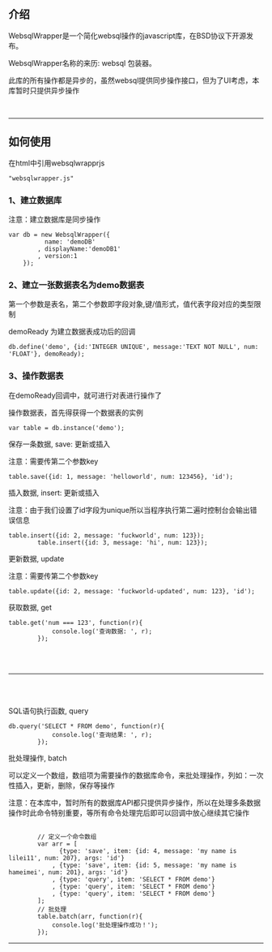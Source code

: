<h2><a name="" class="anchor" href="#"><span class="mini-icon mini-icon-link"></span></a>介绍</h2>
<p>WebsqlWrapper是一个简化websql操作的javascript库，在BSD协议下开源发布。</p>

<p>WebsqlWrapper名称的来历: websql 包装器。</p>
<p>此库的所有操作都是异步的，虽然websql提供同步操作接口，但为了UI考虑，本库暂时只提供异步操作</p>
<br />
<hr />
<h2>
<a name="-1" class="anchor" href="#-1"><span class="mini-icon mini-icon-link"></span></a>如何使用</h2>

<p>在html中引用websqlwrapprjs</p>

<pre><code>"websqlwrapper.js"
</code></pre>

<h3>1、建立数据库</h3>
<p>注意：建立数据库是同步操作</p>
<pre><code>var db = new WebsqlWrapper({
          name: 'demoDB'
        , displayName:'demoDB1'
        , version:1
    });
</code></pre>

<h3>2、建立一张数据表名为demo数据表</h3>
<p>第一个参数是表名，第二个参数即字段对象,键/值形式，值代表字段对应的类型限制</p>
<p>demoReady 为建立数据表成功后的回调</p>
<pre><code>db.define('demo', {id:'INTEGER UNIQUE', message:'TEXT NOT NULL', num: 'FLOAT'}, demoReady);
</code></pre>

<h3>3、操作数据表</h3>
<p>在demoReady回调中，就可进行对表进行操作了</p>
<p>操作数据表，首先得获得一个数据表的实例</p>
<pre><code>var table = db.instance('demo');
</code></pre>

<p>保存一条数据, save: 更新或插入</p>
<p>注意：需要传第二个参数key</p>
<pre><code>table.save({id: 1, message: 'helloworld', num: 123456}, 'id');
</code></pre>

<p>插入数据, insert: 更新或插入</p>
<p>注意：由于我们设置了id字段为unique所以当程序执行第二遍时控制台会输出错误信息</p>
<pre><code>table.insert({id: 2, message: 'fuckworld', num: 123});
        table.insert({id: 3, message: 'hi', num: 123});
</code></pre>

<p>更新数据, update</p>
<p>注意：需要传第二个参数key</p>
<pre><code>table.update({id: 2, message: 'fuckworld-updated', num: 123}, 'id');
</code></pre>

<p>获取数据, get</p>
<pre><code>table.get('num === 123', function(r){
        	console.log('查询数据: ', r);
        });
</code></pre>
<br /><br />
<hr />
<br /><br />
<p>SQL语句执行函数, query</p>
<pre><code>db.query('SELECT * FROM demo', function(r){
        	console.log('查询结果: ', r);
        });
</code></pre>

<p>批处理操作, batch</p>
<p>可以定义一个数组，数组项为需要操作的数据库命令，来批处理操作，列如：一次性插入，更新，删除，保存等操作</p>
<p>注意：在本库中，暂时所有的数据库API都只提供异步操作，所以在处理多条数据操作时此命令特别重要，等所有命令处理完后即可以回调中放心继续其它操作</p>
<pre><code>
		// 定义一个命令数组
		var arr = [
        	  {type: 'save', item: {id: 4, message: 'my name is lilei11', num: 207}, args: 'id'}
            , {type: 'save', item: {id: 5, message: 'my name is hameimei', num: 201}, args: 'id'}
            , {type: 'query', item: 'SELECT * FROM demo'}
            , {type: 'query', item: 'SELECT * FROM demo'}
        	, {type: 'query', item: 'SELECT * FROM demo'}
        ];
		// 批处理
        table.batch(arr, function(r){
        	console.log('批处理操作成功！');
        });
</code></pre>

<hr />